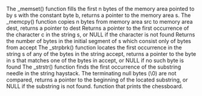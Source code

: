 The _memset() function fills the first n bytes of the memory area pointed to by s with the constant byte b, returns a pointer to the memory area s.
The _memcpy() function copies n bytes from memory area src to memory area dest, returns a pointer to dest
Returns a pointer to the first occurrence of the character c in the string s, or NULL if the character is not found
Returns the number of bytes in the initial segment of s which consist only of bytes from accept
The _strpbrk() function locates the first occurrence in the string s of any of the bytes in the string accept, returns a pointer to the byte in s that matches one of the bytes in accept, or NULL if no such byte is found
The _strstr() function finds the first occurrence of the substring needle in the string haystack. The terminating null bytes (\0) are not compared, returns a pointer to the beginning of the located substring, or NULL if the substring is not found.
function that prints the chessboard.